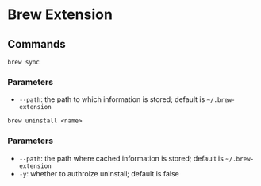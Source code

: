 # Brew Extension

## Commands

````
brew sync
````

### Parameters

- `--path`: the path to which information is stored; default is `~/.brew-extension`

````
brew uninstall <name>
````

### Parameters

- `--path`: the path where cached information is stored; default is `~/.brew-extension`
- `-y`: whether to authroize uninstall; default is false
